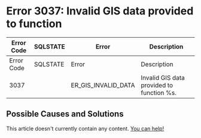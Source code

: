 
# Error 3037: Invalid GIS data provided to function


| Error Code | SQLSTATE | Error | Description |
| --- | --- | --- | --- |
| Error Code | SQLSTATE | Error | Description |
| 3037 |  | ER_GIS_INVALID_DATA | Invalid GIS data provided to function %s. |




## Possible Causes and Solutions


This article doesn't currently contain any content. [You can help!](/kb/en/writing-and-editing-knowledge-base-articles/)

